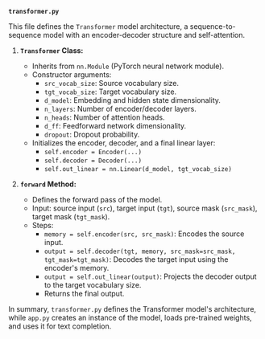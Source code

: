 **`transformer.py`**

This file defines the `Transformer` model architecture, a sequence-to-sequence model with an encoder-decoder structure and self-attention.

1.  **`Transformer` Class:**
    *   Inherits from `nn.Module` (PyTorch neural network module).
    *   Constructor arguments:
        *   `src_vocab_size`: Source vocabulary size.
        *   `tgt_vocab_size`: Target vocabulary size.
        *   `d_model`: Embedding and hidden state dimensionality.
        *   `n_layers`: Number of encoder/decoder layers.
        *   `n_heads`: Number of attention heads.
        *   `d_ff`: Feedforward network dimensionality.
        *   `dropout`: Dropout probability.
    *   Initializes the encoder, decoder, and a final linear layer:
        *   `self.encoder = Encoder(...)`
        *   `self.decoder = Decoder(...)`
        *   `self.out_linear = nn.Linear(d_model, tgt_vocab_size)`

2.  **`forward` Method:**
    *   Defines the forward pass of the model.
    *   Input: source input (`src`), target input (`tgt`), source mask (`src_mask`), target mask (`tgt_mask`).
    *   Steps:
        *   `memory = self.encoder(src, src_mask)`: Encodes the source input.
        *   `output = self.decoder(tgt, memory, src_mask=src_mask, tgt_mask=tgt_mask)`: Decodes the target input using the encoder's memory.
        *   `output = self.out_linear(output)`: Projects the decoder output to the target vocabulary size.
        *   Returns the final output.

In summary, `transformer.py` defines the Transformer model's architecture, while `app.py` creates an instance of the model, loads pre-trained weights, and uses it for text completion.